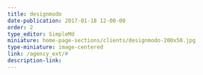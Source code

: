 ```yaml
---
title: designmodo
date-publication: 2017-01-18 12-00-00
order: 2
type_editor: SimpleMd
miniature: home-page-sections/clients/designmodo-200x50.jpg
type-miniature: image-centered
link: /agency_ext/#
description-link: 
--- 
```

